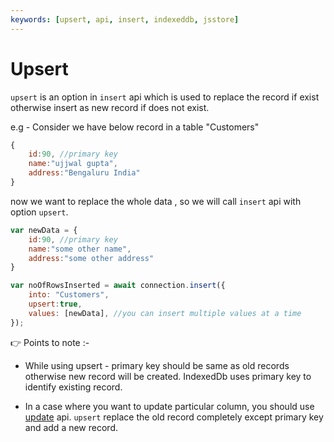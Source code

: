 ```yaml
---
keywords: [upsert, api, insert, indexeddb, jsstore]
---
```


# Upsert

`upsert` is an option in `insert` api which is used to replace the record if exist otherwise insert as new record if does not exist.

e.g - Consider we have below record in a table "Customers"

```javascript
{
    id:90, //primary key
    name:"ujjwal gupta",
    address:"Bengaluru India"
}
```

now we want to replace the whole data , so we will call `insert` api with option `upsert`.

```javascript
var newData = {
    id:90, //primary key
    name:"some other name",
    address:"some other address"
}

var noOfRowsInserted = await connection.insert({
    into: "Customers",
    upsert:true,
    values: [newData], //you can insert multiple values at a time
});
``` 

👉 Points to note :- 

* While using upsert - primary key should be same as old records otherwise new record will be created. IndexedDb uses primary key to identify existing record.

* In a case where you want to update particular column, you should use [update](/docs/update/index.md) api. `upsert` replace the old record completely except primary key and add a new record.
